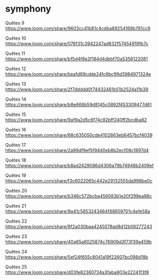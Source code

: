 # symphony
Quêtes 9
https://www.loom.com/share/9603cc41b81c4cdba89254169b781cc9

Quêtes 10
https://www.loom.com/share/076f31c3942247ad832f57454919fb7c

Quêtes 11
https://www.loom.com/share/bf5d4f8e2f184d4dbbf70a5356122081

Quêtes 12
https://www.loom.com/share/bea1d69cdde24fc6bc99d3984971324e

Quêtes 13
https://www.loom.com/share/2f7ddddd0f74432481b51b2524a11b39

Quêtes 14
https://www.loom.com/share/b8e668b59d8145c0892f453309477d81

Quêtes 15
https://www.loom.com/share/9af9a2d5c6f74c92bff240ff2bcdba82

Quêtes 16
https://www.loom.com/share/68c635050cde4102863eb6457bcf4039

Quêtes 17
https://www.loom.com/share/2a99df9ef5f94d0eb8b2ecf08c1897d4

Quêtes 18
https://www.loom.com/share/b8ad2429086d4306a79b74948b2409ef

Quêtes 19
https://www.loom.com/share/f3c6022065c442e29132555da998be0c

Quêtes 20
https://www.loom.com/share/b346c572bcba456083b1e20f299ea88c

Quêtes 21
https://www.loom.com/share/9a41c5853243464f88659701c4efe58a

Quêtes 22
https://www.loom.com/share/8f2a030baa4245078ad8d12b08277243

Quêtes 23
https://www.loom.com/share/40a65a6025874c76909d3f73f39a459b

Quêtes 24
https://www.loom.com/share/5ef24f655c8041a19f22607bc098d18b

Quêtes 25
https://www.loom.com/share/d03fe82360734a3faba903e22241f3f8
